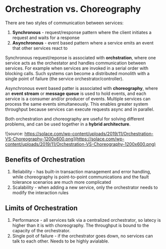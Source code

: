 # Orchestration vs. Choreography

There are two styles of communication between services:

1. **Synchronous** - request/response pattern where the client initiates a request and waits for a response
2. **Asynchronous** - event based pattern where a service emits an event that other services react to

Synchronous request/reponse is associated with **orchstration**, where one service acts as the orchestator and handles communication between services. For example when services are invoked in a serial order with blocking calls. Such systems can become a distributed monolith with a single point of failure (the service orchestrator/controller).

Asynchronous event based patter is associated with **choreography**, where an **event stream** or **message queue** is used to hold events, and each service is a consumer and/or producer of events. Multiple services can process the same events simultaneously. This enables greater system throughput because services can execute requests async and in parallel. 

Both orchestration and choreography are useful for solving different problems, and can be used together in a **hybrid architecture**.

![source: https://solace.com/wp-content/uploads/2019/11/Orchestration-VS-Choreography-1200x600.png](https://solace.com/wp-content/uploads/2019/11/Orchestration-VS-Choreography-1200x600.png)

## Benefits of Orchestration

1. Reliability - has built-in transaction management and error handling, while choreography is point-to-point communications and the fault tolerance scenarios are much more complicated
2. Scalability - when adding a new service, only the orchestrator needs to modify the interaction rules

## Limits of Orchestration

1. Performance - all services talk via a centralized orchestrator, so latecy is higher than it is with choreography. The throughput is bound to the capacity of the orchestrator.
2. Single poit of failure - if the orchestrator goes down, no services can talk to each other. Needs to be highly avialable.